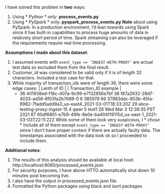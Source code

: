 I have solved this problem in **two** ways:
1. Using * *Python* * only: **process_events.py**
2. Using * *PySpark* * only: **pyspark_process_events.py**
**Note** about using PySpark: In a production environment, I’d lean towards using Spark since it has built-in capabilities to process huge amounts of data in relatively short period of time. Spark streaming can also be leveraged if the requirements require real time processing.

**Assumptions I made about this dataset**:
1. I assumed events with `event_type == ‘INGEST-WITH-PROXY’` are actual test data so excluded them from the final result.
2. Customer_id was considered to be valid only if it is of length 32 characters. Included a test case for that.
3. While majority of transaction_ids were of length 36, there were some edge cases:
| Lenth of ID |	 	| Transaction_ID example |
   - 36 				    401938ed-f16c-407a-9c99-e7132856e7bf
  38 				    f87a2632-28d7-4033-ad56-8f03fa2b7689-0
  6 				    385978
  66 				    37983ddc-853b-45fa-8982-7fadd5add9a3_us-east4_2021-03-01T18:33:20Z
  29 				    alice-testing-proxy-ingest-15
  4 				    qwer
  5 				    test1
  28				    Wed Mar  3 12:39:35 PST 2021
  67 				    60df6801-e7b9-49fe-9e0e-ba404f19115d_us-east-1_2021-03-03T22:11:22Z
While some of them look very suspicious, I * *chose* * include all of them except `event_type == ‘INGEST-WITH-PROXY’` since I don’t have proper context if there are actually faulty data. The timestamps associated with the data look ok so I proceeded to include them.

**Additional notes**:
1. The results of this analysis should be available at local host: http://localhost:8080/processed_events.json 
2. For security purposes, I have above HTTO automatically shut down 10 minutes post becoming live.
3. I also have the output in processed_events.json file. 
4. Formatted the Python packages using black and isort packages.
